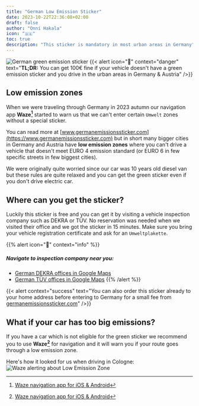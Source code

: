 ```yaml
---
title: "German Low Emission Sticker"
date: 2023-10-22T22:36:08+02:00
draft: false
author: "Onni Hakala"
icon: "🇩🇪"
toc: true
description: "This sticker is mandatory in most urban areas in Germany"
---
```


![German green emission sticker](https://www.germanemissionssticker.com/img/sites/16/germanemissionssticker.jpg "Example German green emission sticker for EURO 4 emission standard")
{{< alert icon="💸" context="danger" text="**TL;DR:** You can get 100€ fine if your vehicle doesn't have a green emission sticker and you drive in the urban areas in Germany & Austria" />}}

## Low emission zones 

When we were traveling through Germany in 2023 autumn our navigation app **Waze[^1]** started to warn us that we can't enter certain `Umwelt` zones without a special sticker.

You can read more at [www.germanemissionssticker.com](https://www.germanemissionssticker.com) but in short many bigger cities in Germany and Austria have **low emission zones** where you can't drive a vehicle that doesn't meet EURO 4 emission standard (or EURO 6 in few specific streets in few biggest cities).

We were originally quite worried since our car was 10 years old diesel van but these rules are quite relaxed and you can get the green sticker even if you don't drive electric car.

## Where can you get the sticker?
Luckily this sticker is free and you can get it by visiting a vehicle inspection company such as DEKRA or TÜV. No reservation was needed when we visited their office and we got the sticker in 15 minutes. Make sure you bring your vehicle registration certificate and ask for an `Umweltplakette`.

{{% alert icon="📍" context="info" %}}
##### Navigate to inspection company near you:
* [German DEKRA offices in Google Maps](https://www.google.com/maps/search/Dekra/@51.3275743,7.9693393,6.64z)
* [German TÜV offices in Google Maps](https://www.google.com/maps/search/TUV+Rheinland/@51.0152114,7.9685908,6z)
{{% /alert %}}

{{< alert context="success" text="You can also order this sticker already to your home address before entering to Germany for a small fee from [germanemissionssticker.com](https://www.germanemissionssticker.com/order/)" />}}

## What if your car has too big emissions?
If you have a car which is not eligible for the green sticker we recommend you to use **Waze[^1]** for navigation and it will warn you if your route goes through a low emission zone.

Here's how it looked for us when driving in Cologne:
![Waze alerting about Low Emission Zone](images/guidebook/example-alert-from-waze.jpeg "Waze alerting about Low Emission Zone")

[^1]: [Waze navigation app for iOS & Android](https://www.waze.com/apps/)